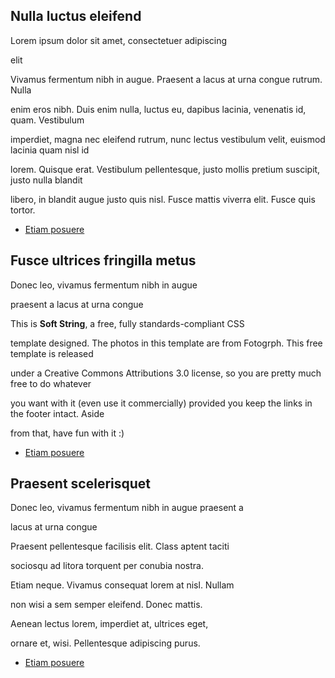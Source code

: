 <!DOCTYPE html PUBLIC "-//W3C//DTD XHTML 1.0 Strict//EN" 

"http://www.w3.org/TR/xhtml1/DTD/xhtml1-strict.dtd">
<html xmlns="http://www.w3.org/1999/xhtml">
<head>
<meta http-equiv="Content-Type" content="text/html; charset=utf-8" />
<title></title>
<meta name="keywords" content="" />
<meta name="description" content="" />

</head>
<body>

<div id="page" class="container">
	<div class="title">
		<h2>Nulla luctus eleifend</h2>
		<span class="byline">Lorem ipsum dolor sit amet, consectetuer adipiscing 

elit</span>
	</div>
	<p> Vivamus fermentum nibh in augue. Praesent a lacus at urna congue rutrum. Nulla 

enim eros nibh. Duis enim nulla, luctus eu, dapibus lacinia, venenatis id, quam. Vestibulum 

imperdiet, magna nec eleifend rutrum, nunc lectus vestibulum velit, euismod lacinia quam nisl id 

lorem. Quisque erat. Vestibulum pellentesque, justo mollis pretium suscipit, justo nulla blandit 

libero, in blandit augue justo quis nisl. Fusce mattis viverra elit. Fusce quis tortor.</p>
	<ul class="actions">
		<li><a href="#" class="button">Etiam posuere</a></li>
	</ul>
</div>

<div id="featured">
	<div class="container">
		<div class="title">
			<h2>Fusce ultrices fringilla metus</h2>
			<span class="byline">Donec leo, vivamus fermentum nibh in augue 

praesent a lacus at urna congue</span>
		</div>
		<p>This is <strong>Soft String</strong>, a free, fully standards-compliant CSS 

template designed. The photos in this template are from Fotogrph. This free template is released 

under a Creative Commons Attributions 3.0 license, so you are pretty much free to do whatever 

you want with it (even use it commercially) provided you keep the links in the footer intact. Aside 

from that, have fun with it :) </p>
	</div>
	<ul class="actions">
		<li><a href="#" class="button">Etiam posuere</a></li>
	</ul>
</div>
<div id="extra" class="container">
	<div class="title">
		<h2>Praesent scelerisquet</h2>
		<span class="byline">Donec leo, vivamus fermentum nibh in augue praesent a 

lacus at urna congue</span>
	</div>
	<div id="three-column">
		<div class="boxA">
			<div class="box">
				<p>Praesent pellentesque facilisis elit. Class aptent taciti 

sociosqu ad litora torquent per conubia nostra.</p>
			</div>
		</div>
		<div class="boxB">
			<div class="box">
				<p>Etiam neque. Vivamus consequat lorem at nisl. Nullam 

non wisi a sem semper eleifend. Donec mattis.</p>
			</div>
		</div>
		<div class="boxC">
			<div class="box">
				<p> Aenean lectus lorem, imperdiet at, ultrices eget, 

ornare et, wisi. Pellentesque adipiscing purus.</p></div>
		</div>
	</div>
	<ul class="actions">
		<li><a href="#" class="button">Etiam posuere</a></li>
	</ul>
</div>


</body>
</html>
